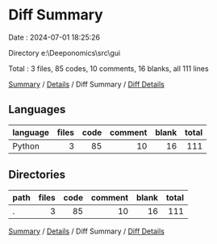 # Diff Summary

Date : 2024-07-01 18:25:26

Directory e:\\Deeponomics\\src\\gui

Total : 3 files,  85 codes, 10 comments, 16 blanks, all 111 lines

[Summary](results.md) / [Details](details.md) / Diff Summary / [Diff Details](diff-details.md)

## Languages
| language | files | code | comment | blank | total |
| :--- | ---: | ---: | ---: | ---: | ---: |
| Python | 3 | 85 | 10 | 16 | 111 |

## Directories
| path | files | code | comment | blank | total |
| :--- | ---: | ---: | ---: | ---: | ---: |
| . | 3 | 85 | 10 | 16 | 111 |

[Summary](results.md) / [Details](details.md) / Diff Summary / [Diff Details](diff-details.md)